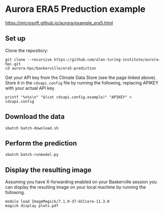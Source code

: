 # Aurora ERA5 Preduction example

https://microsoft.github.io/aurora/example_era5.html

## Set up

Clone the repository:
```
git clone --recursive https://github.com/alan-turing-institute/aurora-hpc.git
cd aurora-hpc/baskerville/era5-prediction
```

Get your API key from the Climate Data Store (see the page linked above).
Store it in the `cdsapi.config` file by running the following, replacing APIKEY with your actual API key.

```
printf "%s%s\n" "$(cat cdsapi.config.example)" "APIKEY" > cdsapi.config
```

## Download the data

```
sbatch batch-download.sh
```

## Perform the prediction

```
sbatch batch-runmodel.py
```

## Display the resulting image

Assuming you have X-forwarding enabled on your Baskerville session you can display the resulting image on your local machine by running the following.

```
module load ImageMagick/7.1.0-37-GCCcore-11.3.0
magick display plots.pdf
```
